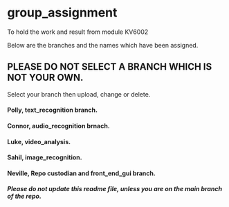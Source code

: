 # group_assignment
To hold the work and result from module KV6002

Below are the branches and the names which have been assigned.

## PLEASE DO NOT SELECT A BRANCH WHICH IS NOT YOUR OWN.

Select your branch then upload, change or delete.

#### Polly, text_recognition branch.
#### Connor, audio_recognition brnach.
#### Luke, video_analysis.
#### Sahil, image_recognition.
#### Neville, Repo custodian and front_end_gui branch.

##### Please do not update this readme file, unless you are on the **main** branch of the repo.
